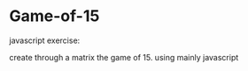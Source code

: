 # Game-of-15


javascript exercise:

create through a matrix the game of 15. using mainly javascript
